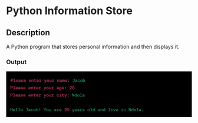 # Python Information Store
## Description 
A Python program that stores personal information and then displays it.
### Output
![the output](./image.png)
